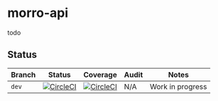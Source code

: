 # morro-api
todo

## Status



<!-- prettier-ignore -->
| Branch | Status | Coverage | Audit | Notes |
| ------ | ------ | -------- | ----- | ----- |
| `dev` | [![CircleCI](https://circleci.com/gh/catphat/morro-api/tree/dev.svg?style=svg&circle-token=43ddf5ee1e5b786716c899595611bf56c703f211)](https://app.circleci.com/pipelines/github/catphat/morro-api)| [![CircleCI](https://codecov.io/gh/catphat/morro-api/branch/dev/graph/badge.svg?token=Q5735TI08B)](https://codecov.io/gh/catphat/morro-api) | N/A | Work in progress |



